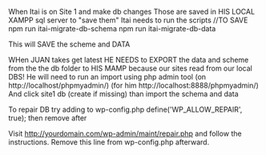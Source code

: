 When Itai is on Site 1 and make db changes Those are saved in HIS LOCAL XAMPP sql server to "save them" Itai needs to run the scripts //TO SAVE npm run itai-migrate-db-schema npm run itai-migrate-db-data

This will SAVE the scheme and DATA

WHen JUAN takes get latest HE NEEDS to EXPORT the data and scheme from the the db folder to HIS MAMP because our sites read from our local DBS! He will need to run an import using php admin tool (on http://localhost/phpmyadmin/) (for him http://localhost:8888/phpmyadmin/) And click site1 db (create if missing) than import the schema and data

To repair DB try adding to wp-config.php define('WP_ALLOW_REPAIR', true); then remove after

Visit http://yourdomain.com/wp-admin/maint/repair.php and follow the instructions. Remove this line from wp-config.php afterward.